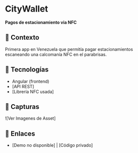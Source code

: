# CityWallet  
**Pagos de estacionamiento via NFC**  

## 🚀 Contexto  
Primera app en Venezuela que permitía pagar estacionamientos escaneando una calcomanía NFC en el parabrisas.  

## 🔧 Tecnologías  
- Angular (frontend)  
- [API REST]  
- [Librería NFC usada]  

## 📸 Capturas  
![Ver Imagenes de Asset]  

## 🔗 Enlaces  
- [Demo no disponible] | [Código privado] 
